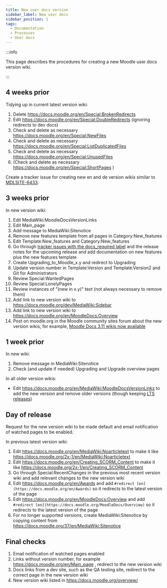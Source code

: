 ```yaml
---
title: New user docs version
sidebar_label: New user docs
sidebar_position: 1
tags:
  - Documentation
  - Processes
  - User docs
---
```


:::info

This page describes the procedures for creating a new Moodle user docs version wiki.

:::

## 4 weeks prior

Tidying up in current latest version wiki:

1. Delete https://docs.moodle.org/en/Special:BrokenRedirects
1. Edit https://docs.moodle.org/en/Special:DoubleRedirects (ignoring redirects to dev docs)
1. Check and delete as necessary https://docs.moodle.org/en/Special:NewFiles
1. Check and delete as necessary https://docs.moodle.org/en/Special:ListDuplicatedFiles
1. Check and delete as necessary https://docs.moodle.org/en/Special:UnusedFiles
1. (Check and delete as necessary https://docs.moodle.org/en/Special:ShortPages )

Create a tracker issue for creating new en and de version wikis similar to [MDLSITE-6433](https://tracker.moodle.org/browse/MDLSITE-6433).

<!-- cspell:ignore Sitenotice -->

## 3 weeks prior

In new version wiki:

1. Edit MediaWiki:MoodleDocsVersionLinks
1. Edit Main_page
1. Add message to MediaWiki:Sitenotice
1. Remove new features template from all pages in Category:New_features
1. Edit Template:New_features and Category:New_features
1. Go through [tracker issues with the docs_required label](https://tracker.moodle.org/issues/?jql=labels%20%3D%20docs_required) and the release notes for the upcoming release and add documentation on new features plus the new features template
1. Create Upgrading_to_Moodle_x.y and redirect to Upgrading
1. Update version number in Template:Version and Template:Version2 and Git for Administrators
1. Review Special:WantedPages
1. Review Special:LonelyPages
1. Review instances of "(new in x.y)" text (not always necessary to remove them)
1. Add link to new version wiki to https://docs.moodle.org/dev/MediaWiki:Sidebar
1. Add link to new version wiki to https://docs.moodle.org/en/MoodleDocs:Overview
1. Post on moodle.org in the Moodle community sites forum about the new version wikis, for example, [Moodle Docs 3.11 wikis now available](https://moodle.org/mod/forum/discuss.php?d=422141)

## 1 week prior

In new wiki:

1. Remove message in MediaWiki:Sitenotice
1. Check (and update if needed) Upgrading and Upgrade overview pages

In all older version wikis:

- Edit https://docs.moodle.org/en/MediaWiki:MoodleDocsVersionLinks to add the new version and remove older versions (though keeping [LTS releases](/general/releases))

## Day of release

Request for the new version wiki to be made default and email notification of watched pages to be enabled.

In previous latest version wiki:

1. Edit https://docs.moodle.org/en/MediaWiki:Noarticletext to make it like https://docs.moodle.org/2x-1/en/MediaWiki:Noarticletext
1. Edit https://docs.moodle.org/en/Creating_SCORM_Content to make it like https://docs.moodle.org/2x-1/en/Creating_SCORM_Content
1. Go through Special:RecentChanges in the previous most recent version wiki and add relevant changes to the new version wiki
1. Edit https://docs.moodle.org/en/Awards and add `#redirect [en](https://docs.moodle.org/en/Awards)` so it redirects to the latest version of the page
1. Edit https://docs.moodle.org/en/MoodleDocs:Overview and add `#redirect [en](https://docs.moodle.org/MoodleDocs/Overview)` so it redirects to the latest version of the page
1. For no longer supported versions, create MediaWiki:Sitenotice by copying content from https://docs.moodle.org/37/en/MediaWiki:Sitenotice

## Final checks

1. Email notification of watched pages enabled
1. Links without version number, for example https://docs.moodle.org/en/Main_page , redirect to the new version wiki
1. Docs links from a dev site, such as the QA testing site, redirect to the correct page in the new version wiki
1. New version wiki listed in https://docs.moodle.org/overview/
